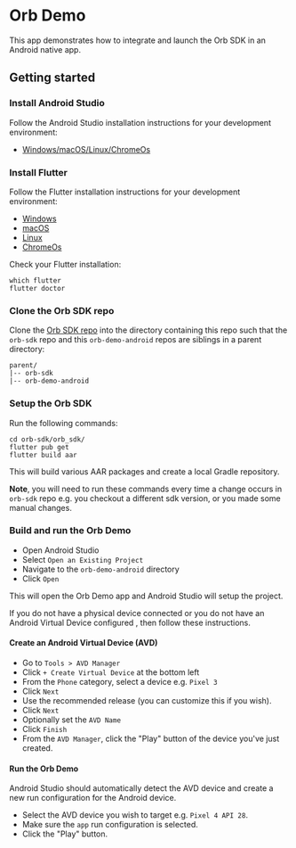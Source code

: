 # Orb Demo

This app demonstrates how to integrate and launch the Orb SDK in an Android native app.

## Getting started

### Install Android Studio
Follow the Android Studio installation instructions for your development
environment:

- [Windows/macOS/Linux/ChromeOs](https://developer.android.com/studio/install)


### Install Flutter
Follow the Flutter installation instructions for your development environment:

- [Windows](https://flutter.dev/docs/get-started/install/windows)
- [macOS](https://flutter.dev/docs/get-started/install/macos)
- [Linux](https://flutter.dev/docs/get-started/install/linux)
- [ChromeOs](https://flutter.dev/docs/get-started/install/chromeos)

Check your Flutter installation:

```shell
which flutter
flutter doctor
```

### Clone the Orb SDK repo

Clone the [Orb SDK repo](https://github.com/meya-ai/orb-sdk) into the directory containing this repo 
such that the `orb-sdk` repo and this `orb-demo-android` repos are siblings in a parent directory:

```
parent/
|-- orb-sdk
|-- orb-demo-android
```

### Setup the Orb SDK

Run the following commands:

```shell
cd orb-sdk/orb_sdk/
flutter pub get
flutter build aar
```

This will build various AAR packages and create a local Gradle repository.

**Note**, you will need to run these commands every time a change occurs in `orb-sdk` repo e.g.
you checkout a different sdk version, or you made some manual changes.


### Build and run the Orb Demo

- Open Android Studio
- Select `Open an Existing Project`
- Navigate to the `orb-demo-android` directory
- Click `Open`

This will open the Orb Demo app and Android Studio will setup the project.

If you do not have a physical device connected or you do not have an Android Virtual Device configured
, then follow these instructions.


#### Create an Android Virtual Device (AVD)
- Go to `Tools > AVD Manager`
- Click `+ Create Virtual Device` at the bottom left
- From the `Phone` category, select a device e.g. `Pixel 3`
- Click `Next`
- Use the recommended release (you can customize this if you wish).
- Click `Next`
- Optionally set the `AVD Name`
- Click `Finish`
- From the `AVD Manager`, click the "Play" button of the device you've just 
  created.


#### Run the Orb Demo
Android Studio should automatically detect the AVD device and create a new run configuration for
the Android device.

- Select the AVD device you wish to target e.g. `Pixel 4 API 28`.
- Make sure the `app` run configuration is selected.
- Click the "Play" button.
